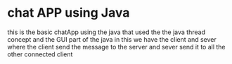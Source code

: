 # chat APP using Java

this is the basic chatApp using the java that used the the java thread concept and the GUI part of the java in this we have the client and sever where the client send the message to the server and sever send it to all the other connected client 
